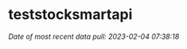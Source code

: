 
<!-- README.md is generated from README.Rmd. Please edit that file -->

# teststocksmartapi

*Date of most recent data pull: 2023-02-04 07:38:18*
